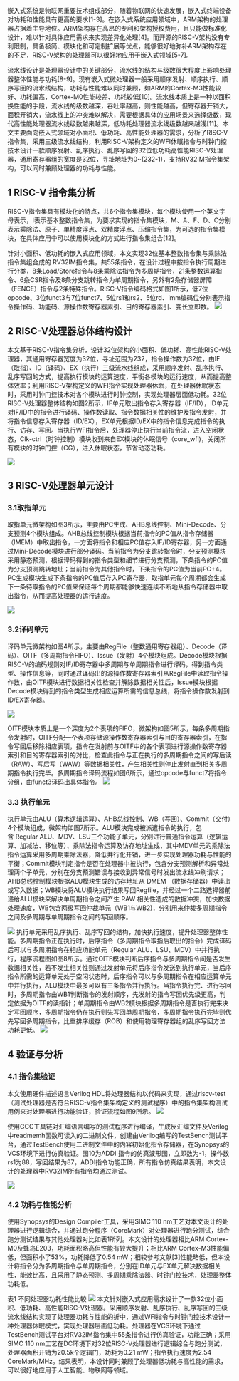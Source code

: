 
嵌入式系统是物联网重要技术组成部分，随着物联网的快速发展，嵌入式终端设备对功耗和性能具有更高的要求[1-3]。在嵌入式系统应用领域中，ARM架构的处理器占据着主导地位。ARM架构存在高昂的专利和架构授权费用，且只能做标准化设计，难以针对具体应用需求来实现差异化处理[4]。而开源的RISC-V架构没有专利限制，具备极简、模块化和可定制扩展等优点，能够很好地弥补ARM架构存在的不足，RISC-V架构的处理器可以很好地应用于嵌入式领域[5-7]。 

流水线设计是处理器设计中的关键部分，流水线的结构与级数很大程度上影响处理器整体性能与功耗[8-9]。现有嵌入式微处理器一般采用顺序发射、顺序执行、顺序写回的流水线结构，功耗与性能难以同时兼顾，如ARM的Cortex-M3性能较好、功耗偏高，Cortex-M0性能较差、功耗较低[10]。流水线本质上是一种以面积换性能的手段，流水线的级数越深，吞吐率越高，则性能越高，但寄存器开销大，面积开销大，流水线上的冲突难以解决，需要根据具体的应用场景来选择级数，现代高性能处理器流水线级数越来越深，低功耗处理器流水线级数越来越浅[11]。本文主要面向嵌入式领域对小面积、低功耗、高性能处理器的需求，分析了RISC-V指令集，采用三级流水线结构，利用RISC-V架构定义的WFI休眠指令与时钟门控技术设计一款顺序发射、乱序执行、乱序写回的32位低功耗高性能RISC-V处理器，通用寄存器组的宽度是32位，寻址地址为0~(232-1)，支持RV32IM指令集架构，可以同时兼顾处理器的功耗与性能。

## **1 RISC-V 指令集分析**

RISC-V指令集具有模块化的特点，共6个指令集模块，每个模块使用一个英文字母表示，I表示基本整数指令集，为要求实现的指令集模块，M、A、F、D、C分别表示乘除法、原子、单精度浮点、双精度浮点、压缩指令集，为可选的指令集模块，在具体应用中可以使用模块化的方式进行指令集组合[12]。  

针对小面积、低功耗的嵌入式应用领域，本文实现32位基本整数指令集与乘除法指令集组合成的 RV32IM指令集，共55条指令，在设计过程中按指令执行周期进行分类，8条Load/Store指令与8条乘除法指令为多周期指令，21条整数运算指令、6条CSR指令及8条分支跳转指令为单周期指令，另外有2条存储器屏障（FENCE）指令与2条特殊指令。RISC-V指令编码格式如图1所示，低7位opcode、3位funct3与7位funct7、5位rs1和rs2、5位rd、imm编码位分别表示指令操作码、功能码、源操作数寄存器索引、目的寄存器索引、变长立即数。
![](https://raw.githubusercontent.com/LeroyK111/pictureBed/master/20250426132147.png)

## **2 RISC-V处理器总体结构设计**

本文基于RISC-V指令集分析，设计32位架构的小面积、低功耗、高性能RISC-V处理器，其通用寄存器宽度为32位，寻址范围为232，指令操作数为32位，由IF（取指）、ID（译码）、EX（执行）三级流水线组成，采用顺序发射、乱序执行、乱序写回的方式，提高执行模块的运算速度，平衡各模块的运行速度，从而提高整体效率；利用RISC-V架构定义的WFI指令实现处理器休眠，在处理器休眠状态时，采用时钟门控技术对各个模块进行时钟控制，实现处理器层面低功耗。32位RISC-V处理器整体结构如图2所示，IF单元取出指令存入寄存器（IF/ID），ID单元对IF/ID中的指令进行译码、操作数读取、指令数据相关性的维护及指令发射，并将指令信息存入寄存器（ID/EX），EX单元根据ID/EX中的指令信息完成指令的执行、访存、写回。当执行WFI指令后，处理器停止执行当前指令流，进入空闲状态，Clk-ctrl（时钟控制）模块收到来自EX模块的休眠信号（core_wfi)，关闭所有模块的时钟门控（CG），进入休眠状态，节省动态功耗。

![](https://raw.githubusercontent.com/LeroyK111/pictureBed/master/20250426132229.png)

## **3 RISC-V处理器单元设计**

### 3.1取指单元
取指单元微架构如图3所示，主要由PC生成、AHB总线控制、Mini-Decode、分支预测4个模块组成。AHB总线控制模块根据当前指令的PC值从指令存储器（IMEM）中取出指令，一方面将指令和相应PC值存入IF/ID寄存器，另一方面通过Mini-Decode模块进行部分译码。当前指令为分支跳转指令时，分支预测模块采用静态预测，根据译码得到的指令类型和细节进行分支预测，下条指令的PC值为分支预测跳转地址；当前指令为其他指令时，下条指令的PC值为当前PC+4。PC生成模块生成下条指令的PC值后存入PC寄存器，取指单元每个周期都会生成下一条待取指令的PC值来保证每个周期都能够快速连续不断地从指令存储器中取出指令，从而提高处理器的运行速度。

![](https://raw.githubusercontent.com/LeroyK111/pictureBed/master/20250426132351.png)


### 3.2译码单元
译码单元微架构如图4所示，主要由RegFile（整数通用寄存器组）、Decode（译码）、OITF（多周期指令FIFO）、Issue（发射）4个模块组成。Decode模块根据RISC-V的编码规则对IF/ID寄存器中多周期与单周期指令进行译码，得到指令类型、操作信息等，同时通过译码出的源操作数寄存器索引从RegFile中读取指令操作数，由OITF模块进行数据相关性检查并解除数据相关性后，Issue模块根据Decode模块得到的指令类型生成相应运算所需的信息总线，将指令操作数发射到ID/EX寄存器。

![](https://raw.githubusercontent.com/LeroyK111/pictureBed/master/20250426132537.png)

OITF模块本质上是一个深度为2个表项的FIFO，微架构如图5所示，每条多周期指令发射时，OITF分配一个表项存储源操作数寄存器索引与目的寄存器索引，在指令写回后移除相应表项，指令在发射前与OITF中的各个表项进行源操作数寄存器索引和目的寄存器索引的对比，检查此指令与正在执行的多周期指令之间的写后读（RAW）、写后写（WAW）等数据相关性，产生相关性则停止发射直到相关多周期指令执行完毕。多周期指令译码流程如图6所示，通过opcode与funct7将指令分组，由funct3译码出具体指令。
![](https://raw.githubusercontent.com/LeroyK111/pictureBed/master/20250426132630.png)

### **3.3** **执行单元**

执行单元由ALU（算术逻辑运算）、AHB总线控制、WB（写回）、Commit（交付）4个模块组成，微架构如图7所示。ALU模块完成被派遣指令的执行，包含 Regular ALU、MDV、LSU三个功能子单元，分别进行普通指令运算（逻辑运算、加减法、移位等）、乘除法指令运算及访存地址生成，其中MDV单元的乘除法指令运算采用多周期乘除法器，降低并行化开销，进一步实现处理器功耗与性能的平衡；Commit模块判定指令是否在处理器中被执行，包含分支预测解析和异常处理两个子单元，分别在分支预测错误与接收到异常信号时发出流水线冲刷请求；AHB总线控制模块根据ALU模块生成的访存地址从 DMEM （数据存储器）中读出或写入数据；WB模块将ALU模块执行结果写回Regfile，并经过一个二路选择器前递给ALU模块来解决单周期指令之间产生 RAW 相关性造成的数据冲突，加快数据处理速度，WB包含两级写回仲裁单元（WB1与WB2)，分别用来仲裁多周期指令之间及多周期与单周期指令之间的写回顺序。

![](https://raw.githubusercontent.com/LeroyK111/pictureBed/master/20250426132813.png)
执行单元采用乱序执行、乱序写回的结构，加快执行速度，提升处理器整体性能。多周期指令正在执行时，后序指令（多周期指令取指后取出的指令）完成译码后可以与多周期指令在相应功能单元（Regular ALU、LSU、MDV）中并行执行，程序流程图如图8所示。通过OITF模块判断后序指令与多周期指令间是否发生数据相关性，若不发生相关性则通过发射单元将后序指令发送到执行单元，当后序指令所需的运算单元处于空闲状态时，后序指令可以与多周期指令在相应运算单元中并行执行，ALU模块中最多可以有三条指令并行执行。当指令执行完、进行写回时，多周期指令由WB1判断指令的发射顺序，先发射的指令写回优先级更高，判定依据为OITF的读指针；单周期指令由WB2模块根据多周期指令是否执行完来决定写回顺序，多周期指令仍在执行则先写回单周期指令，多周期指令执行完毕则优先写回多周期指令，比重排序缓存（ROB）和使用物理寄存器组的乱序写回方法功耗更低。
![](https://raw.githubusercontent.com/LeroyK111/pictureBed/master/20250426132838.png)


## **4 验证与分析**

### **4.1** **指令集验证**

本文使用硬件描述语言Verilog HDL将处理器结构以代码来实现，通过riscv-test（测试处理器是否符合RISC-V指令集架构定义的测试程序）中的指令集架构测试用例来对处理器进行功能验证，验证流程如图9所示。
![](https://raw.githubusercontent.com/LeroyK111/pictureBed/master/20250426132936.png)

使用GCC工具链对汇编语言编写的测试程序进行编译，生成反汇编文件及Verilog中readmemh函数可读入的二进制文件，创建由Verilog编写的TestBench测试平台，通过TestBench使用二进制文件中的内容初始化指令存储器，在Synopsys的VCS环境下进行仿真验证。图10为ADDI 指令的仿真波形图，立即数为-1，操作数rs1为88，写回结果为87，ADDI指令功能正确，所有指令仿真结果表明，本文设计的处理器中RV32IM所有指令均通过测试。

![](https://raw.githubusercontent.com/LeroyK111/pictureBed/master/20250426133005.png)


### **4.2** 功耗与性能分析

使用Synopsys的Design Compiler工具，采用SIMC 110 nm工艺对本文设计的处理器进行逻辑综合，并通过跑分程序（CoreMark）对处理器进行跑分测试，综合跑分测试结果与其他处理器对比如表1所列。本文设计的处理器相比ARM Cortex-M0及蜂鸟E203，功耗面积略高但性能有较大提升；相比ARM Cortex-M3性能偏低，但面积小了53%，功耗降低了0.54 mW；相较参考文献[3]性能略低，但本设计将指令分为多周期指令与单周期指令，分别在ID单元与EX单元解决数据相关性，能效比高，且采用了静态预测、多周期乘除法器、时钟门控技术，处理器整体功耗低。

表1 不同处理器功耗性能比较
![](https://raw.githubusercontent.com/LeroyK111/pictureBed/master/20250426133103.png)
本文针对嵌入式应用需求设计了一款32位小面积、低功耗、高性能RISC-V处理器。采用顺序发射、乱序执行、乱序写回的三级流水线结构实现了处理器功耗与性能的折中，通过WFI指令与时钟门控技术设计一种处理器休眠模式，实现处理器层面低功耗。处理器在VCS环境下通过TestBench测试平台对RV32IM指令集中55条指令进行仿真验证，功能正确；采用SIMC 110 nm工艺在DC环境下对32位RISC-V处理器进行逻辑综合与跑分测试，处理器面积开销为20.5k个逻辑门，功耗为0.21 mW；指令执行速度为2.54 CoreMark/MHz。结果表明，本设计同时兼顾了处理器低功耗与高性能的需求，可以很好地应用于人工智能、物联网等领域。


